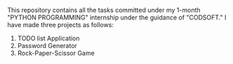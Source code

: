 This repository contains all the tasks committed under my 1-month "PYTHON PROGRAMMING" internship under the guidance of "CODSOFT."
I have made three projects as follows:
1. TODO list Application
2. Password Generator
3. Rock-Paper-Scissor Game
